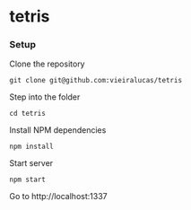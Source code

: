 # tetris

### Setup

Clone the repository

    git clone git@github.com:vieiralucas/tetris

Step into the folder

    cd tetris

Install NPM dependencies

    npm install

Start server

    npm start

Go to http://localhost:1337
